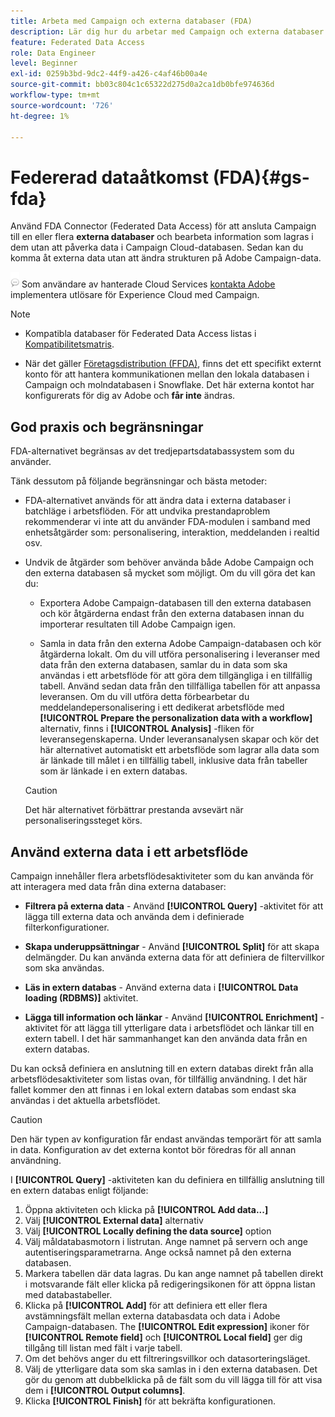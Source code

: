 ```yaml
---
title: Arbeta med Campaign och externa databaser (FDA)
description: Lär dig hur du arbetar med Campaign och externa databaser
feature: Federated Data Access
role: Data Engineer
level: Beginner
exl-id: 0259b3bd-9dc2-44f9-a426-c4af46b00a4e
source-git-commit: bb03c804c1c65322d275d0a2ca1db0bfe974636d
workflow-type: tm+mt
source-wordcount: '726'
ht-degree: 1%

---
```


# Federerad dataåtkomst (FDA){#gs-fda}

Använd FDA Connector (Federated Data Access) för att ansluta Campaign till en eller flera **externa databaser** och bearbeta information som lagras i dem utan att påverka data i Campaign Cloud-databasen. Sedan kan du komma åt externa data utan att ändra strukturen på Adobe Campaign-data.

![](../assets/do-not-localize/speech.png)   Som användare av hanterade Cloud Services [kontakta Adobe](../start/campaign-faq.md#support) implementera utlösare för Experience Cloud med Campaign.


>[!NOTE]
>
>* Kompatibla databaser för Federated Data Access listas i [Kompatibilitetsmatris](../start/compatibility-matrix.md).
>
>* När det gäller [Företagsdistribution (FFDA)](../architecture/enterprise-deployment.md), finns det ett specifikt externt konto för att hantera kommunikationen mellan den lokala databasen i Campaign och molndatabasen i Snowflake. Det här externa kontot har konfigurerats för dig av Adobe och **får inte** ändras.
>



## God praxis och begränsningar

FDA-alternativet begränsas av det tredjepartsdatabassystem som du använder.

Tänk dessutom på följande begränsningar och bästa metoder:

* FDA-alternativet används för att ändra data i externa databaser i batchläge i arbetsflöden. För att undvika prestandaproblem rekommenderar vi inte att du använder FDA-modulen i samband med enhetsåtgärder som: personalisering, interaktion, meddelanden i realtid osv.

* Undvik de åtgärder som behöver använda både Adobe Campaign och den externa databasen så mycket som möjligt. Om du vill göra det kan du:

   * Exportera Adobe Campaign-databasen till den externa databasen och kör åtgärderna endast från den externa databasen innan du importerar resultaten till Adobe Campaign igen.

   * Samla in data från den externa Adobe Campaign-databasen och kör åtgärderna lokalt.
   Om du vill utföra personalisering i leveranser med data från den externa databasen, samlar du in data som ska användas i ett arbetsflöde för att göra dem tillgängliga i en tillfällig tabell. Använd sedan data från den tillfälliga tabellen för att anpassa leveransen. Om du vill utföra detta förbearbetar du meddelandepersonalisering i ett dedikerat arbetsflöde med **[!UICONTROL Prepare the personalization data with a workflow]** alternativ, finns i **[!UICONTROL Analysis]** -fliken för leveransegenskaperna. Under leveransanalysen skapar och kör det här alternativet automatiskt ett arbetsflöde som lagrar alla data som är länkade till målet i en tillfällig tabell, inklusive data från tabeller som är länkade i en extern databas.

   >[!CAUTION]
   >
   >Det här alternativet förbättrar prestanda avsevärt när personaliseringssteget körs.


## Använd externa data i ett arbetsflöde

Campaign innehåller flera arbetsflödesaktiviteter som du kan använda för att interagera med data från dina externa databaser:

* **Filtrera på externa data** - Använd **[!UICONTROL Query]** -aktivitet för att lägga till externa data och använda dem i definierade filterkonfigurationer.

* **Skapa underuppsättningar** - Använd **[!UICONTROL Split]** för att skapa delmängder. Du kan använda externa data för att definiera de filtervillkor som ska användas.

* **Läs in extern databas** - Använd externa data i **[!UICONTROL Data loading (RDBMS)]** aktivitet.

* **Lägga till information och länkar** - Använd **[!UICONTROL Enrichment]** -aktivitet för att lägga till ytterligare data i arbetsflödet och länkar till en extern tabell. I det här sammanhanget kan den använda data från en extern databas.

Du kan också definiera en anslutning till en extern databas direkt från alla arbetsflödesaktiviteter som listas ovan, för tillfällig användning. I det här fallet kommer den att finnas i en lokal extern databas som endast ska användas i det aktuella arbetsflödet.

>[!CAUTION]
>
>Den här typen av konfiguration får endast användas temporärt för att samla in data. Konfiguration av det externa kontot bör föredras för all annan användning.

I **[!UICONTROL Query]** -aktiviteten kan du definiera en tillfällig anslutning till en extern databas enligt följande:

1. Öppna aktiviteten och klicka på **[!UICONTROL Add data...]**
1. Välj **[!UICONTROL External data]** alternativ
1. Välj **[!UICONTROL Locally defining the data source]** option
1. Välj måldatabasmotorn i listrutan. Ange namnet på servern och ange autentiseringsparametrarna. Ange också namnet på den externa databasen.
1. Markera tabellen där data lagras. Du kan ange namnet på tabellen direkt i motsvarande fält eller klicka på redigeringsikonen för att öppna listan med databastabeller.
1. Klicka på **[!UICONTROL Add]** för att definiera ett eller flera avstämningsfält mellan externa databasdata och data i Adobe Campaign-databasen. The **[!UICONTROL Edit expression]** ikoner för **[!UICONTROL Remote field]** och **[!UICONTROL Local field]** ger dig tillgång till listan med fält i varje tabell.
1. Om det behövs anger du ett filtreringsvillkor och datasorteringsläget.
1. Välj de ytterligare data som ska samlas in i den externa databasen. Det gör du genom att dubbelklicka på de fält som du vill lägga till för att visa dem i **[!UICONTROL Output columns]**.
1. Klicka **[!UICONTROL Finish]** för att bekräfta konfigurationen.
